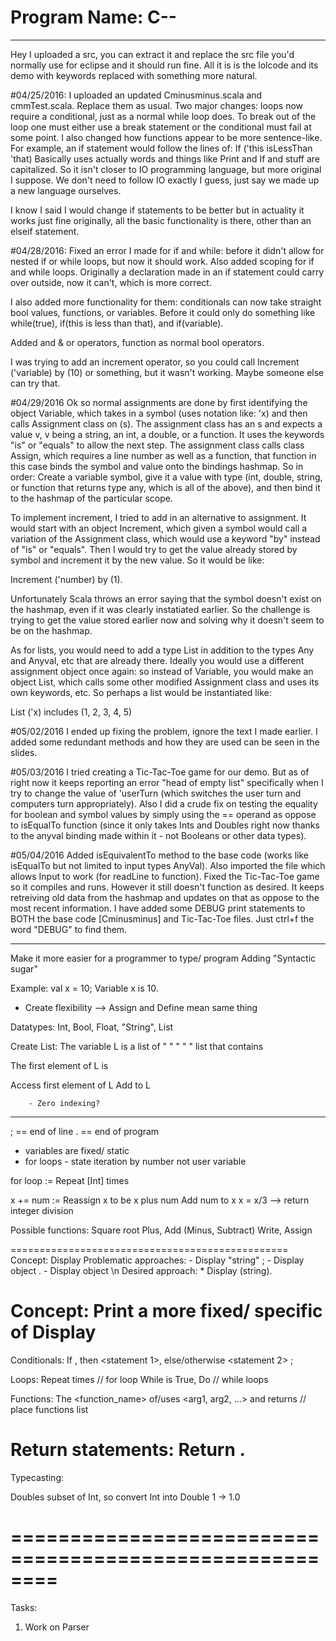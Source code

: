 # Program Name: C--

------------------------------------------------
Hey I uploaded a src, you can extract it and replace the src file
you'd normally use for eclipse and it should run fine. All it is
is the lolcode and its demo with keywords replaced with something more
natural. 

#04/25/2016:
I uploaded an updated Cminusminus.scala and cmmTest.scala. Replace them as usual.
Two major changes: loops now require a conditional, just as a normal while loop does. To break out of the loop one must either use a break statement or the conditional must fail at some point.
I also changed how functions appear to be more sentence-like. For example, an if statement would follow the lines of:
        If ('this isLessThan 'that)
Basically uses actually words and things like Print and If and stuff are capitalized. So it isn't closer to IO programming language, but more original I suppose. We don't need to follow IO exactly I guess, just say we made up a new language ourselves.

I know I said I would change if statements to be better but in actuality it works just fine originally, all the basic functionality is there, other than an elseif statement.

#04/28/2016:
Fixed an error I made for if and while: before it didn't allow for nested if or while loops, but now it should work.
Also added scoping for if and while loops. Originally a declaration made in an if statement could carry over outside, now it can't, which is more correct. 

I also added more functionality for them: conditionals can now take straight bool values, functions, or variables. Before it could only do something like while(true), if(this is less than that), and if(variable).

Added and & or operators, function as normal bool operators.

I was trying to add an increment operator, so you could call Increment ('variable) by (10) or something, but it wasn't working. Maybe someone else can try that.

#04/29/2016
Ok so normal assignments are done by first identifying the object Variable, which takes in a symbol (uses notation like: 'x) and then calls Assignment class on (s). The assignment class has an s and expects a value v, v being a string, an int, a double, or a function. It uses the keywords "is" or "equals" to allow the next step. The assignment class calls class Assign, which requires a line number as well as a function, that function in this case binds the symbol and value onto the bindings hashmap. So in order: Create a variable symbol, give it a value with type (int, double, string, or function that returns type any, which is all of the above), and then bind it to the hashmap of the particular scope.

To implement increment, I tried to add in an alternative to assignment. It would start with an object Increment, which given a symbol would call a variation of the Assignment class, which would use a keyword "by" instead of "is" or "equals". Then I would try to get the value already stored by symbol and increment it by the new value. So it would be like:

Increment ('number) by (1).

Unfortunately Scala throws an error saying that the symbol doesn't exist on the hashmap, even if it was clearly instatiated earlier. So the challenge is trying to get the value stored earlier now and solving why it doesn't seem to be on the hashmap.

As for lists, you would need to add a type List in addition to the types Any and Anyval, etc that are already there. Ideally you would use a different assignment object once again: so instead of Variable, you would make an object List, which calls some other modified Assignment class and uses its own keywords, etc. So perhaps a list would be instantiated like:

List ('x) includes (1, 2, 3, 4, 5)

#05/02/2016
I ended up fixing the problem, ignore the text I made earlier. I added some redundant methods and how they are used can be seen in the slides.

#05/03/2016
I tried creating a Tic-Tac-Toe game for our demo. But as of right now it keeps reporting an error "head of empty list" specifically when I try to change the value of 'userTurn (which switches the user turn and computers turn appropriately). Also I did a crude fix on testing the equality for boolean and symbol values by simply using the == operand as oppose to isEqualTo function (since it only takes Ints and Doubles right now thanks to the anyval binding made within it - not Booleans or other data types). 

#05/04/2016
Added isEquivalentTo method to the base code (works like isEqualTo but not limited to input types AnyVal). Also imported the file which allows Input to work (for readLine to function).
Fixed the Tic-Tac-Toe game so it compiles and runs. However it still doesn't function as desired. It keeps retreiving old data from the hashmap and updates on that as oppose to the most recent information. I have added some DEBUG print statements to BOTH the base code [Cminusminus] and Tic-Tac-Toe files. Just ctrl+f the word "DEBUG" to find them.

------------------------------------------------
Make it more easier for a programmer to type/ program
Adding "Syntactic sugar"

Example:
val x = 10;
Variable x is 10.

* Create flexibility --> Assign and Define mean same thing


Datatypes: Int, Bool, Float, "String", List

Create List:
The variable L is a list of <Type>
"    "       " "  " <Type> list that contains <values>

The first element of L is <statement>

Access first element of L
Add <variable> to L

        - Zero indexing?
------------------------------------------------

; == end of line
. == end of program

* variables are fixed/ static
* for loops - state iteration by number not user variable

for loop := Repeat [Int] times

x += num := Reassign x to be x plus num
            Add num to x
x = x/3 --> return integer division

Possible functions:
Square root
Plus, Add (Minus, Subtract)
Write, Assign

================================================
Concept: Display
        Problematic approaches:
                - Display "string" ;
                - Display object .
                - Display object \n
        Desired approach:
                * Display (string).

Concept: Print a more fixed/ specific of Display
===================================================

Conditionals:
If <Bool>, then <statement 1>, else/otherwise <statement 2> ;

Loops:
Repeat <statement> <Int> times                  // for loop
While <conditional> is True, Do <statement>     // while loops


Functions:
The <function_name> of/uses <arg1, arg2, ...> and returns <Type>
// place functions list


Return statements:
Return <statment>.
======================================================

Typecasting:

Doubles subset of Int, so convert Int into Double
1 -> 1.0

========================================================
========================================================

Tasks:
1) Work on Parser
